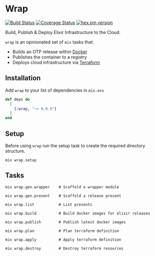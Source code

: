 # Wrap
[![Build Status](https://github.com/fremantle-industries/wrap/workflows/test/badge.svg?branch=main)](https://github.com/fremantle-industries/wrap/actions?query=workflow%3Atest)
[![Coverage Status](https://coveralls.io/repos/github/fremantle-industries/wrap/badge.svg?branch=main)](https://coveralls.io/github/fremantle-industries/wrap?branch=main)
[![hex.pm version](https://img.shields.io/hexpm/v/wrap.svg?style=flat)](https://hex.pm/packages/wrap)

Build, Publish & Deploy Elixir Infrastructure to the Cloud.

`wrap` is an opinionated set of `mix` tasks that:

- Builds an OTP release within [Docker](https://www.docker.com/)
- Publishes the container to a registry
- Deploys cloud infrastructure via [Terraform](https://www.terraform.io/)

## Installation

Add `wrap` to your list of dependencies in `mix.exs`

```elixir
def deps do
  [
    {:wrap, "~> 0.0.9"}
  ]
end
```

## Setup

Before using `wrap` run the setup task to create the required directory structure.

```
mix wrap.setup
```

## Tasks

```
mix wrap.gen.wrapper    # Scaffold a wrapper module
```

```
mix wrap.gen.present    # Scaffold a release present
```

```
mix wrap.list           # List presents
```

```
mix wrap.build          # Build docker images for elixir releases
```

```
mix wrap.publish        # Publish latest docker images
```

```
mix wrap.plan           # Plan terraform definition
```

```
mix wrap.apply          # Apply terraform definition
```

```
mix wrap.destroy        # Destroy terraform resources
```
